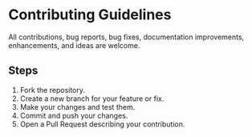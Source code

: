 # Contributing Guidelines

All contributions, bug reports, bug fixes, documentation improvements, enhancements, and ideas are welcome.

## Steps
1. Fork the repository.  
2. Create a new branch for your feature or fix.  
3. Make your changes and test them.  
4. Commit and push your changes.  
5. Open a Pull Request describing your contribution.
